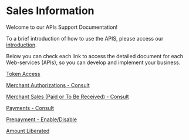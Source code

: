 
# Sales Information

Welcome to our APIs Support Documentation!

To a brief introduction of how to use the APIS, please access our [introduction][1].

Below you can check each link to access the detailed document for each Web-services (APIs), so you can develop and implement your business.

[Token Access](https://docs-qa.firstdata.com/org/brazilapi/docs/api/001-sba-token)

[Merchant Authorizations - Consult](https://docs-qa.firstdata.com/org/brazilapi/docs/api/001-sba-cns-autoriza)

[Merchant Sales (Paid or To Be Received) - Consult](https://docs-qa.firstdata.com/org/brazilapi/docs/api/001-sba-cons-vendas)

[Payments - Consult](https://docs-qa.firstdata.com/org/brazilapi/docs/api/001-sba-pagamentos)

[Prepayment - Enable/Disable](https://docs-qa.firstdata.com/org/brazilapi/docs/api/001_sba_wsm_flag_ant)

[Amount Liberated](https://docs-qa.firstdata.com/org/brazilapi/docs/api/001-pagamentos-liber)

[1]: APIs-Introduction.md
